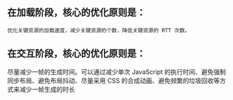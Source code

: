 ## 在加载阶段，核心的优化原则是：

    优化关键资源的加载速度，减少关键资源的个数，降低关键资源的 RTT 次数。

## 在交互阶段，核心的优化原则是：


尽量减少一帧的生成时间。可以通过减少单次 JavaScript 的执行时间、避免强制同步布局、避免布局抖动、尽量采用 CSS 的合成动画、避免频繁的垃圾回收等方式来减少一帧生成的时长